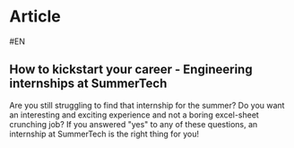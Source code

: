 # Article
#EN 

## How to kickstart your career - Engineering internships at SummerTech

Are you still struggling to find that internship for the summer? Do you want an interesting and exciting experience and not a boring excel-sheet crunching job? If you answered "yes" to any of these questions, an internship at SummerTech is the right thing for you!



